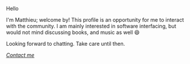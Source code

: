 Hello

I'm Matthieu; welcome by! This profile is an opportunity for me to interact with the community. I am mainly interested in software interfacing, but would not mind discussing books, and music as well 😄  

Looking forward to chatting. Take care until then.




[*Contact me*](mailto:matthieumoundou@hotmail.com)
